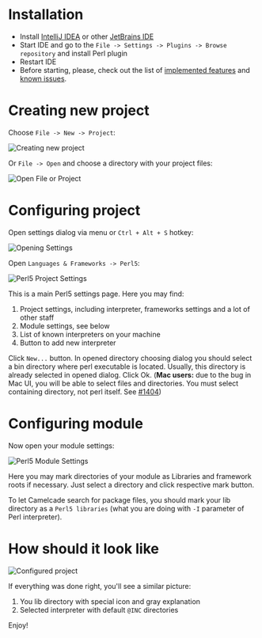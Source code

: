 # Installation
* Install [IntelliJ IDEA](https://www.jetbrains.com/idea/) or other [JetBrains IDE](https://www.jetbrains.com/products.html)
* Start IDE and go to the `File -> Settings -> Plugins -> Browse repository` and install Perl plugin
* Restart IDE
* Before starting, please, check out the list of [implemented features](https://github.com/hurricup/Perl5-IDEA/wiki/Implemented-features) and [known issues](https://github.com/hurricup/Perl5-IDEA/wiki/Known-issues).

# Creating new project
Choose `File -> New -> Project`:

![Creating new project](https://github.com/hurricup/Perl5-IDEA/blob/master/images/gettingstarted/createproject.png)

Or `File -> Open` and choose a directory with your project files:

![Open File or Project](https://github.com/hurricup/Perl5-IDEA/blob/master/images/gettingstarted/openfolder.png)

# Configuring project

Open settings dialog via menu or `Ctrl + Alt + S` hotkey:

![Opening Settings](https://github.com/hurricup/Perl5-IDEA/blob/master/images/gettingstarted/opensettings.png)

Open `Languages & Frameworks -> Perl5`:

![Perl5 Project Settings](https://github.com/hurricup/Perl5-IDEA/blob/master/images/gettingstarted/projectsettings.png)

This is a main Perl5 settings page. Here you may find:
1. Project settings, including interpreter, frameworks settings and a lot of other staff
2. Module settings, see below
3. List of known interpreters on your machine
4. Button to add new interpreter

Click `New...` button. In opened directory choosing dialog you should select a bin directory where perl executable is located. Usually, this directory is already selected in opened dialog. Click Ok. (**Mac users:** due to the bug in Mac UI, you will be able to select files and directories. You must select containing directory, not perl itself. See [#1404](https://github.com/Camelcade/Perl5-IDEA/issues/1404))

# Configuring module 

Now open your module settings:

![Perl5 Module Settings](https://github.com/hurricup/Perl5-IDEA/blob/master/images/gettingstarted/modulesettings.png)

Here you may mark directories of your module as Libraries and framework roots if necessary. Just select a directory and click respective mark button. 

To let Camelcade search for package files, you should mark your lib directory as a `Perl5 libraries` (what you are doing with `-I` parameter of Perl interpreter). 

# How should it look like

![Configured project](https://github.com/hurricup/Perl5-IDEA/blob/master/images/gettingstarted/configuredproject.png)

If everything was done right, you'll see a similar picture:

1. You lib directory with special icon and gray explanation
2. Selected interpreter with default `@INC` directories

Enjoy!